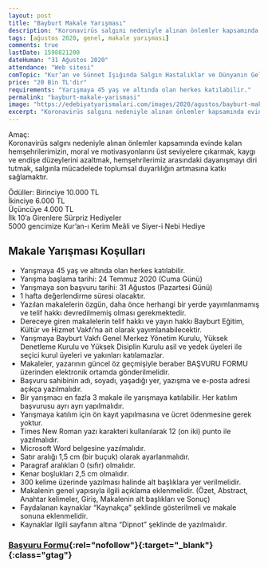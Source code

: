 ```yaml
---
layout: post
title: "Bayburt Makale Yarışması"
description: "Koronavirüs salgını nedeniyle alınan önlemler kapsamında evinde kalan hemşehrilerimizin, moral ve motivasyonlarını üst seviyelere çıkarmak, kaygı ve endişe düzeylerini azaltmak, hemşehrilerimiz arasındaki dayanışmayı diri tutmak, salgınla mücadelede toplumsal duyarlılığın artmasına katkı sağlamaktır."
tags: [ağustos 2020, genel, makale yarışması]
comments: true
lastDate: 1598821200  
dateHuman: "31 Ağustos 2020"
attendance: "Web sitesi"
comTopic: "Kur’an ve Sünnet Işığında Salgın Hastalıklar ve Dünyanın Geleceği, Büyük Salgınlar Öncesi ve Sonrası Dünyada Meydana Gelen Değişiklikler, Türkiye Yarınlara Nereden, Nasıl Bakmalı?"
price: "20 Bin TL'dir"
requirements: "Yarışmaya 45 yaş ve altında olan herkes katılabilir."
permalink: "bayburt-makale-yarismasi"
image: "https://edebiyatyarismalari.com/images/2020/agustos/bayburt-makale-yarismasi.jpeg"
excerpt: "Koronavirüs salgını nedeniyle alınan önlemler kapsamında evinde kalan hemşehrilerimizin, moral ve motivasyonlarını üst seviyelere çıkarmak, kaygı ve endişe düzeylerini azaltmak, hemşehrilerimiz arasındaki dayanışmayı diri tutmak, salgınla mücadelede toplumsal duyarlılığın artmasına katkı sağlamaktır."
---
```


Amaç:  
Koronavirüs salgını nedeniyle alınan önlemler kapsamında evinde kalan hemşehrilerimizin, moral ve motivasyonlarını üst seviyelere çıkarmak, kaygı ve endişe düzeylerini azaltmak, hemşehrilerimiz arasındaki dayanışmayı diri tutmak, salgınla mücadelede toplumsal duyarlılığın artmasına katkı sağlamaktır.

Ödüller:
Birinciye 10.000 TL  
İkinciye 6.000 TL  
Üçüncüye 4.000 TL  
İlk 10’a Girenlere Sürpriz Hediyeler  
5000 gencimize Kur’an-ı Kerim Meâli ve Siyer-i Nebi Hediye  

## Makale Yarışması Koşulları
- Yarışmaya 45 yaş ve altında olan herkes katılabilir.
- Yarışma başlama tarihi: 24 Temmuz 2020 (Cuma Günü)
- Yarışmaya son başvuru tarihi: 31 Ağustos (Pazartesi Günü)
- 1 hafta değerlendirme süresi olacaktır.
- Yazılan makalelerin özgün, daha önce herhangi bir yerde yayımlanmamış ve telif hakkı devredilmemiş olması gerekmektedir.
- Dereceye giren makalelerin telif hakkı ve yayın hakkı Bayburt Eğitim, Kültür ve Hizmet Vakfı’na ait olarak yayımlanabilecektir.
- Yarışmaya Bayburt Vakfı Genel Merkez Yönetim Kurulu, Yüksek Denetleme Kurulu ve Yüksek Disiplin Kurulu asil ve yedek üyeleri ile seçici kurul üyeleri ve yakınları katılamazlar.
- Makaleler, yazarının güncel öz geçmişiyle beraber BAŞVURU FORMU üzerinden elektronik ortamda gönderilmelidir.
- Başvuru sahibinin adı, soyadı, yaşadığı yer, yazışma ve e-posta adresi açıkça yazılmalıdır.
- Bir yarışmacı en fazla 3 makale ile yarışmaya katılabilir. Her katılım başvurusu ayrı ayrı yapılmalıdır.
- Yarışmaya katılım için ön kayıt yapılmasına ve ücret ödenmesine gerek yoktur.
- Times New Roman yazı karakteri kullanılarak 12 (on iki) punto ile yazılmalıdır.
- Microsoft Word belgesine yazılmalıdır.
- Satır aralığı 1,5 cm (bir buçuk) olarak ayarlanmalıdır.
- Paragraf aralıkları 0 (sıfır) olmalıdır.
- Kenar boşlukları 2,5 cm olmalıdır.
- 300 kelime üzerinde yazılması halinde alt başlıklara yer verilmelidir.
- Makalenin genel yapısıyla ilgili açıklama eklenmelidir. (Özet, Abstract, Anahtar kelimeler, Giriş, Makalenin alt başlıkları ve Sonuç)
- Faydalanan kaynaklar “Kaynakça” şeklinde gösterilmeli ve makale sonuna eklenmelidir.
- Kaynaklar ilgili sayfanın altına “Dipnot” şeklinde de yazılmalıdır.

### [Başvuru Formu](http://bayburtvakfi.org.tr/yarismaya-basvur?ref=edebiyatyarismalari.com){:rel="nofollow"}{:target="_blank"}{:class="gtag"}